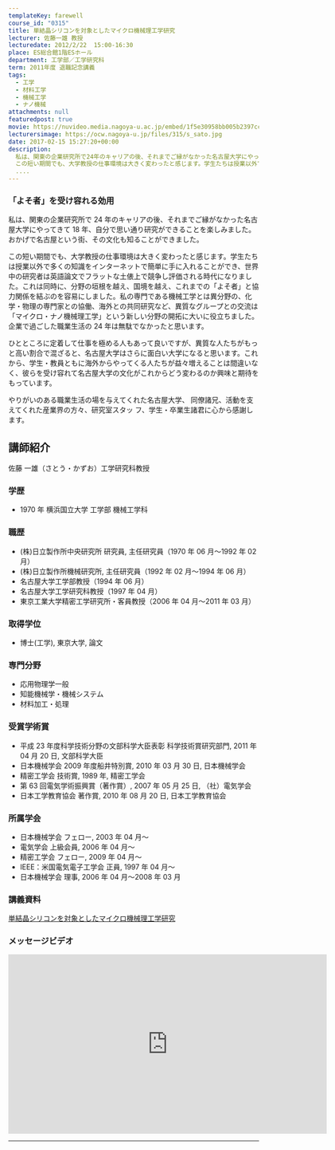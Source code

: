 ```yaml
---
templateKey: farewell
course_id: "0315"
title: 単結晶シリコンを対象としたマイクロ機械理工学研究
lecturer: 佐藤一雄 教授
lecturedate: 2012/2/22  15:00-16:30
place: ES総合館1階ESホール
department: 工学部／工学研究科
term: 2011年度 退職記念講義
tags:
  - 工学
  - 材料工学
  - 機械工学
  - ナノ機械
attachments: null
featuredpost: true
movie: https://nuvideo.media.nagoya-u.ac.jp/embed/1f5e30958bb005b2397cc1e1b65c57e517ba7c35
lecturersimage: https://ocw.nagoya-u.jp/files/315/s_sato.jpg
date: 2017-02-15 15:27:20+00:00
description:
  私は、関東の企業研究所で24年のキャリアの後、それまでご縁がなかった名古屋大学にやってきて18年、自分で思い通り研究ができることを楽しみました。おかげで名古屋という街、その文化も知ることができました。
  この短い期間でも、大学教授の仕事環境は大きく変わったと感じます。学生たちは授業以外で多くの知識をインターネットで簡単に手に入れることができ、世界中の研究者は英語論文でフラットな土俵上で競争し
  ....
---
```


### 「よそ者」を受け容れる効用

私は、関東の企業研究所で 24 年のキャリアの後、それまでご縁がなかった名古屋大学にやってきて 18 年、自分で思い通り研究ができることを楽しみました。おかげで名古屋という街、その文化も知ることができました。

この短い期間でも、大学教授の仕事環境は大きく変わったと感じます。学生たちは授業以外で多くの知識をインターネットで簡単に手に入れることができ、世界中の研究者は英語論文でフラットな土俵上で競争し評価される時代になりました。これは同時に、分野の垣根を越え、国境を越え、これまでの「よそ者」と協力関係を結ぶのを容易にしました。私の専門である機械工学とは異分野の、化学・物理の専門家との協働、海外との共同研究など、異質なグループとの交流は「マイクロ・ナノ機械理工学」という新しい分野の開拓に大いに役立ちました。企業で過ごした職業生活の 24 年は無駄でなかったと思います。

ひとところに定着して仕事を極める人もあって良いですが、異質な人たちがもっと高い割合で混ざると、名古屋大学はさらに面白い大学になると思います。これから、学生・教員ともに海外からやってくる人たちが益々増えることは間違いなく、彼らを受け容れて名古屋大学の文化がこれからどう変わるのか興味と期待をもっています。

やりがいのある職業生活の場を与えてくれた名古屋大学、 同僚諸兄、活動を支えてくれた産業界の方々、研究室スタッ フ、学生・卒業生諸君に心から感謝します。

## 講師紹介

佐藤 一雄（さとう・かずお）工学研究科教授

### 学歴

- 1970 年 横浜国立大学 工学部 機械工学科

### 職歴

- (株)日立製作所中央研究所 研究員, 主任研究員（1970 年 06 月〜1992 年 02 月）
- (株)日立製作所機械研究所, 主任研究員（1992 年 02 月〜1994 年 06 月）
- 名古屋大学工学部教授（1994 年 06 月）
- 名古屋大学工学研究科教授（1997 年 04 月）
- 東京工業大学精密工学研究所・客員教授（2006 年 04 月〜2011 年 03 月）

### 取得学位

- 博士(工学), 東京大学, 論文

### 専門分野

- 応用物理学一般
- 知能機械学・機械システム
- 材料加工・処理

### 受賞学術賞

- 平成 23 年度科学技術分野の文部科学大臣表彰 科学技術賞研究部門, 2011 年 04 月 20 日, 文部科学大臣
- 日本機械学会 2009 年度船井特別賞, 2010 年 03 月 30 日, 日本機械学会
- 精密工学会 技術賞, 1989 年, 精密工学会
- 第 63 回電気学術振興賞（著作賞）, 2007 年 05 月 25 日, （社）電気学会
- 日本工学教育協会 著作賞, 2010 年 08 月 20 日, 日本工学教育協会

### 所属学会

- 日本機械学会 フェロー, 2003 年 04 月〜
- 電気学会 上級会員, 2006 年 04 月〜
- 精密工学会 フェロー, 2009 年 04 月〜
- IEEE：米国電気電子工学会 正員, 1997 年 04 月〜
- 日本機械学会 理事, 2006 年 04 月〜2008 年 03 月

### 講義資料

[単結晶シリコンを対象としたマイクロ機械理工学研究](https://ocw.nagoya-u.jp/files/315/kazuo-sato.pdf)

<!--
[最終講義ビデオ・スライドを見る (新しいウィンドウが開きます)](http://ocw.nagoya-u.jp/resource/2011_lastlecture_sato_k/#index=1)

Internet ExplorerまたはMicrosoft Edgeからの閲覧の場合、動画が乱れることがございます。

Google ChromeやSafari、Mozilla FireFoxでお試しください。
-->

### メッセージビデオ

<iframe src="https://nuvideo.media.nagoya-u.ac.jp/embed/ec1cc361871a3266705f2226ced42b5fe461f235" width="640" height="360" frameborder="0" allowfullscreen></iframe>

---
